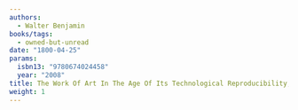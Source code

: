 ```yaml
---
authors:
  - Walter Benjamin
books/tags:
  - owned-but-unread
date: "1800-04-25"
params:
  isbn13: "9780674024458"
  year: "2008"
title: The Work Of Art In The Age Of Its Technological Reproducibility, And Other Writings On Media
weight: 1
---
```


<!--more-->

